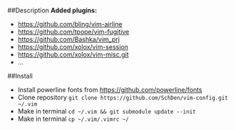 ##Description
**Added plugins:**
- https://github.com/bling/vim-airline
- https://github.com/tpope/vim-fugitive
- https://github.com/Bashka/vim_prj
- https://github.com/xolox/vim-session
- https://github.com/xolox/vim-misc.git
- ...

##Install
- Install powerline fonts from https://github.com/powerline/fonts
- Clone repository `git clone https://github.com/SchDen/vim-config.git ~/.vim`
- Make in terminal `cd ~/.vim && git submodule update --init`
- Make in terminal `cp ~/.vim/.vimrc ~/`

